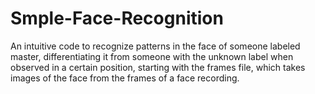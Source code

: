 # Smple-Face-Recognition
An intuitive code to recognize patterns in the face of someone labeled master, differentiating it from someone with the unknown label when observed in a certain position, starting with the frames file, which takes images of the face from the frames of a face recording.
